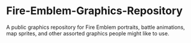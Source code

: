 # Fire-Emblem-Graphics-Repository
A public graphics repository for Fire Emblem portraits, battle animations, map sprites, and other assorted graphics people might like to use.
